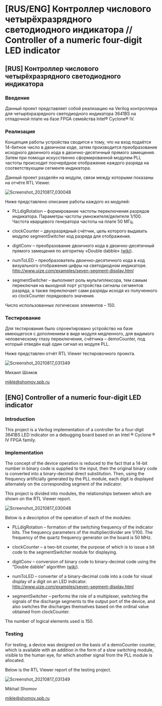 # [RUS/ENG] Контроллер числового четырёхразрядного светодиодного индикатора // Controller of a numeric four-digit LED indicator

## [RUS] Контроллер числового четырёхразрядного светодиодного индикатора

### Введение


Данный проект представляет собой реализацию на Verilog контроллера для четырёхразрядного светодиодного индикатора 3641BS на отладочной плате на базе FPGA семейства Intel® Cyclone® IV.

### Реализация

Концепция работы устройства сводится к тому, что на вход подаётся 14-битное число в двоичном коде, затем производится преобразование исходного двоичного кода в двоично-десятичный прямого замещения. Затем при помощи искусственно сформированной модулем PLL частоты происходит поочерёдное отображение каждого разряда на соответствующем сегменте индикатора. 

Данный проект разделён на модули, связи между которыми показаны на отчёте RTL Viewer.

![Screenshot_20210817_030048](https://user-images.githubusercontent.com/54864545/129645099-995bb5bf-29f7-4c3b-af0c-2b813ae1f5b3.png)

Ниже представлено описание работы каждого из модулей:

- PLLdigRotation – формирование частоты переключения разрядов индикатора. Параметры частоты умножителя/делителя 1/100. Частота кварцевого генератора частоты на плате 50 МГц.

- clockCounter – двухразрядный счётчик, цель которого выдавать модулю segmentSwitcher код разряда для отображения.

- digitConv – преобразование двоичного кода в двоично-десятичный прямого замещения по алгоритму «Double dabble» ([wiki](https://en.wikipedia.org/wiki/Double_dabble)).

- numToLED – преобразователь двоично-десятичного кода в код визуального отображения цифры на светодиодном индикаторе. http://www.uize.com/examples/seven-segment-display.html

- segmentSwitcher – выполняет роль мультиплексора, тем самым переключая на выходной порт устройства сигналы сегментов разряда, а также переключает сами разряды исходя из полученного из clockCounter порядкового значения.

Число использованных логических элементов – 150.

### Тестирование

Для тестирования было спроектировано устройство на базе имеющегося с дополнением в виде модуля медленного, для видимого человеческому глазу переключения, счётчика – demoCounter, под который отведён ещё один сигнал из модуля PLL.

Ниже представлен отчёт RTL Viewer тестировочного проекта.

![Screenshot_20210817_031349](https://user-images.githubusercontent.com/54864545/129645265-a9c09f22-3d1b-41df-8372-b0630cca7128.png)

Михаил Шомов

mikle@shomov.spb.ru



## [ENG] Controller of a numeric four-digit LED indicator

### Introduction


This project is a Verilog implementation of a controller for a four-digit 3641BS LED indicator on a debugging board based on an Intel ® Cyclone ® IV FPGA family.

### Implementation

The concept of the device operation is reduced to the fact that a 14-bit number in binary code is supplied to the input, then the original binary code is converted into a binary-decimal direct substitution. Then, using the frequency artificially generated by the PLL module, each digit is displayed alternately on the corresponding segment of the indicator.

This project is divided into modules, the relationships between which are shown on the RTL Viewer report.

![Screenshot_20210817_030048](https://user-images.githubusercontent.com/54864545/129645099-995bb5bf-29f7-4c3b-af0c-2b813ae1f5b3.png)

Below is a description of the operation of each of the modules:

- PLLdigRotation – formation of the switching frequency of the indicator bits. The frequency parameters of the multiplier/divider are 1/100. The frequency of the quartz frequency generator on the board is 50 MHz.

- clockCounter – a two-bit counter, the purpose of which is to issue a bit code to the segmentSwitcher module for displaying.

- digitConv – conversion of binary code to binary-decimal code using the "Double dabble" algorithm ([wiki](https://en.wikipedia.org/wiki/Double_dabble)).

- numToLED – converter of a binary-decimal code into a code for visual display of a digit on an LED indicator. http://www.uize.com/examples/seven-segment-display.html

- segmentSwitcher – performs the role of a multiplexer, switching the signals of the discharge segments to the output port of the device, and also switches the discharges themselves based on the ordinal value obtained from clockCounter.

The number of logical elements used is 150.

### Testing

For testing, a device was designed on the basis of a demoCounter counter, which is available with an addition in the form of a slow switching module, visible to the human eye, for which another signal from the PLL module is allocated.

Below is the RTL Viewer report of the testing project.

![Screenshot_20210817_031349](https://user-images.githubusercontent.com/54864545/129645265-a9c09f22-3d1b-41df-8372-b0630cca7128.png)

Mikhail Shomov

mikle@shomov.spb.ru
